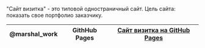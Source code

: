 "Сайт визитка" - это типовой одностраничный сайт. Цель сайта: показать свое портфолио заказчику.

| **@marshal_work** | **GithHub Pages** | [Сайт визитка на GitHub Pages](https://marshalwork.github.io/) | 
| ----------------- | ----------------- | -------------------------------------------------------------------- |

